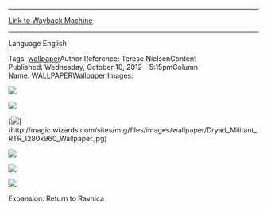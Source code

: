 
---
[Link to Wayback Machine](https://web.archive.org/web/20151107082032/http://magic.wizards.com/en/articles/wallpapers/dryad-militant)

[_metadata_:generator]:- "Drupal 7 (http://drupal.org)"
[_metadata_:node]:- "262621"
[_metadata_:source]:- "article"
[_metadata_:title]:- "Dryad Militant"
[_metadata_:wayback_capture_timestamp]:- "2015-11-07 08:20:32"
[_metadata_:wayback_raw_url]:- "https://web.archive.org/web/20151107082032id_/http://magic.wizards.com/en/articles/wallpapers/dryad-militant"
[_metadata_:wayback_url]:- "http://magic.wizards.com/en/articles/wallpapers/dryad-militant"
---






Language 
 English

Tags: [wallpaper](/en/tags/wallpaper)Author Reference: Terese NielsenContent Published: Wednesday, October 10, 2012 - 5:15pmColumn Name: WALLPAPERWallpaper Images: 

[![](http://magic.wizards.com/sites/mtg/files/styles/large/public/images/wallpaper/Dryad_Militant_RTR_2560x1600_Wallpaper.jpg?itok=iN7Z5jsR)](http://magic.wizards.com/sites/mtg/files/images/wallpaper/Dryad_Militant_RTR_2560x1600_Wallpaper.jpg) 



[![](http://magic.wizards.com/sites/mtg/files/styles/large/public/images/wallpaper/Dryad_Militant_RTR_1920x1080_Wallpaper.jpg?itok=Se2TBnbp)](http://magic.wizards.com/sites/mtg/files/images/wallpaper/Dryad_Militant_RTR_1920x1080_Wallpaper.jpg) 



[![](http://magic.wizards.com/sites/mtg/files/styles/large/public/images/wallpaper/Dryad_Militant_RTR_1280x960_Wallpaper.jpg?itok=RmNxN_p_)](http://magic.wizards.com/sites/mtg/files/images/wallpaper/Dryad_Militant_RTR_1280x960_Wallpaper.jpg) 



[![](http://magic.wizards.com/sites/mtg/files/styles/large/public/images/wallpaper/Dryad_Militant_RTR_iPhone_Wallpaper.jpg?itok=5ce_jo_8)](http://magic.wizards.com/sites/mtg/files/images/wallpaper/Dryad_Militant_RTR_iPhone_Wallpaper.jpg) 



[![](http://magic.wizards.com/sites/mtg/files/styles/large/public/images/wallpaper/Dryad_Militant_RTR_iPad_Wallpaper.jpg?itok=k6LE73DN)](http://magic.wizards.com/sites/mtg/files/images/wallpaper/Dryad_Militant_RTR_iPad_Wallpaper.jpg) 



[![](http://magic.wizards.com/sites/mtg/files/styles/large/public/images/wallpaper/Dryad_Militant_RTR_Facebook_Wallpaper.jpg?itok=8NrelLoJ)](http://magic.wizards.com/sites/mtg/files/images/wallpaper/Dryad_Militant_RTR_Facebook_Wallpaper.jpg) 

Expansion: Return to Ravnica  

 
